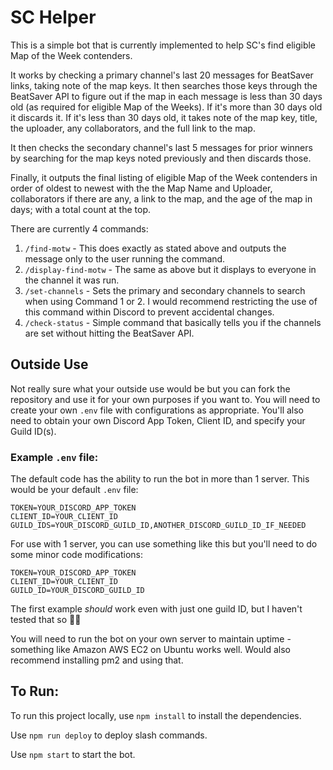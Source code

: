 # SC Helper

This is a simple bot that is currently implemented to help SC's find eligible Map of the Week contenders.

It works by checking a primary channel's last 20 messages for BeatSaver links, taking note of the map keys. It then searches those keys through the BeatSaver API to figure out if the map in each message is less than 30 days old (as required for eligible Map of the Weeks). If it's more than 30 days old it discards it. If it's less than 30 days old, it takes note of the map key, title, the uploader, any collaborators, and the full link to the map.

It then checks the secondary channel's last 5 messages for prior winners by searching for the map keys noted previously and then discards those.

Finally, it outputs the final listing of eligible Map of the Week contenders in order of oldest to newest with the the Map Name and Uploader, collaborators if there are any, a link to the map, and the age of the map in days; with a total count at the top.

There are currently 4 commands:

1. `/find-motw` - This does exactly as stated above and outputs the message only to the user running the command.
2. `/display-find-motw` - The same as above but it displays to everyone in the channel it was run.
3. `/set-channels` - Sets the primary and secondary channels to search when using Command 1 or 2. I would recommend restricting the use of this command within Discord to prevent accidental changes.
4. `/check-status` - Simple command that basically tells you if the channels are set without hitting the BeatSaver API.

## Outside Use

Not really sure what your outside use would be but you can fork the repository and use it for your own purposes if you want to. You will need to create your own `.env` file with configurations as appropriate. You'll also need to obtain your own Discord App Token, Client ID, and specify your Guild ID(s).

### Example `.env` file:

The default code has the ability to run the bot in more than 1 server. This would be your default `.env` file:

```
TOKEN=YOUR_DISCORD_APP_TOKEN
CLIENT_ID=YOUR_CLIENT_ID
GUILD_IDS=YOUR_DISCORD_GUILD_ID,ANOTHER_DISCORD_GUILD_ID_IF_NEEDED
```

For use with 1 server, you can use something like this but you'll need to do some minor code modifications:

```
TOKEN=YOUR_DISCORD_APP_TOKEN
CLIENT_ID=YOUR_CLIENT_ID
GUILD_ID=YOUR_DISCORD_GUILD_ID
```

The first example _should_ work even with just one guild ID, but I haven't tested that so 🤷‍♂️

You will need to run the bot on your own server to maintain uptime - something like Amazon AWS EC2 on Ubuntu works well. Would also recommend installing pm2 and using that.

## To Run:

To run this project locally, use `npm install` to install the dependencies.

Use `npm run deploy` to deploy slash commands.

Use `npm start` to start the bot.
